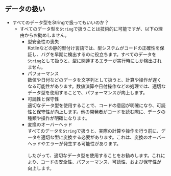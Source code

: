 ## データの扱い
* すべてのデータ型をStringで扱ってもいいのか？
    * すべてのデータ型を`String`で扱うことは技術的に可能ですが、以下の理由からお勧めしません。
        * 型安全性の喪失 <br>
          Kotlinなどの静的型付け言語では、型システムがコードの正確性を保証し、バグを早期に検出するのに役立ちます。すべてのデータを`String`として扱うと、型に関連するエラーが実行時にしか検出されません。 
        * パフォーマンス<br>
          数値や日付などのデータを文字列として扱うと、計算や操作が遅くなる可能性があります。数値演算や日付操作などの処理では、適切なデータ型を使用することで、パフォーマンスが向上します。 
        * 可読性と保守性<br>適切なデータ型を使用することで、コードの意図が明確になり、可読性と保守性が向上します。他の開発者がコードを読む際に、データの種類や操作が明確になります。 
        * 変換のオーバーヘッド <br>すべてのデータを`String`で扱うと、実際の計算や操作を行う前に、データを適切な型に変換する必要があります。これは、変換のオーバーヘッドやエラーが発生する可能性があります。 
      <br><br>したがって、適切なデータ型を使用することをお勧めします。これにより、コードの安全性、パフォーマンス、可読性、および保守性が向上します。